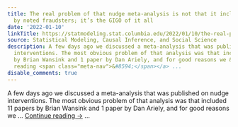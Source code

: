 ```yaml
---
title: The real problem of that nudge meta-analysis is not that it includes 12 papers
  by noted fraudsters; it’s the GIGO of it all
date: '2022-01-10'
linkTitle: https://statmodeling.stat.columbia.edu/2022/01/10/the-real-problem-of-that-nudge-meta-analysis-is-not-that-it-include-12-papers-by-noted-fraudsters-its-the-gigo-of-it-all/
source: Statistical Modeling, Causal Inference, and Social Science
description: A few days ago we discussed a meta-analysis that was published on nudge
  interventions. The most obvious problem of that analysis was that included 11 papers
  by Brian Wansink and 1 paper by Dan Ariely, and for good reasons we &#8230; <a href="https://statmodeling.stat.columbia.edu/2022/01/10/the-real-problem-of-that-nudge-meta-analysis-is-not-that-it-include-12-papers-by-noted-fraudsters-its-the-gigo-of-it-all/">Continue
  reading <span class="meta-nav">&#8594;</span></a> ...
disable_comments: true
---
```

A few days ago we discussed a meta-analysis that was published on nudge interventions. The most obvious problem of that analysis was that included 11 papers by Brian Wansink and 1 paper by Dan Ariely, and for good reasons we &#8230; <a href="https://statmodeling.stat.columbia.edu/2022/01/10/the-real-problem-of-that-nudge-meta-analysis-is-not-that-it-include-12-papers-by-noted-fraudsters-its-the-gigo-of-it-all/">Continue reading <span class="meta-nav">&#8594;</span></a> ...
